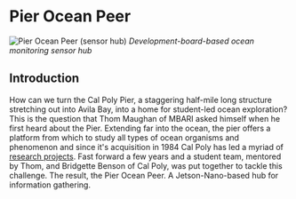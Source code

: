 # Pier Ocean Peer
![Pier Ocean Peer (sensor hub)](https://user-images.githubusercontent.com/52707386/110014697-f844bf80-7cd7-11eb-8a3d-dba524168be6.png)
*Development-board-based ocean monitoring sensor hub*

## Introduction
How can we turn the Cal Poly Pier, a staggering half-mile long structure stretching out into Avila Bay, into a home for student-led ocean exploration? This is the question that Thom Maughan of MBARI asked himself when he first heard about the Pier. Extending far into the ocean, the pier offers a platform from which to study all types of ocean organisms and phenomenon and since it's acquisition in 1984 Cal Poly has led a myriad of [research projects](http://www.marine.calpoly.edu/cal-poly-pier). Fast forward a few years and a student team, mentored by Thom, and Bridgette Benson of Cal Poly, was put together to tackle this challenge. The result, the Pier Ocean Peer. A Jetson-Nano-based hub for information gathering.
